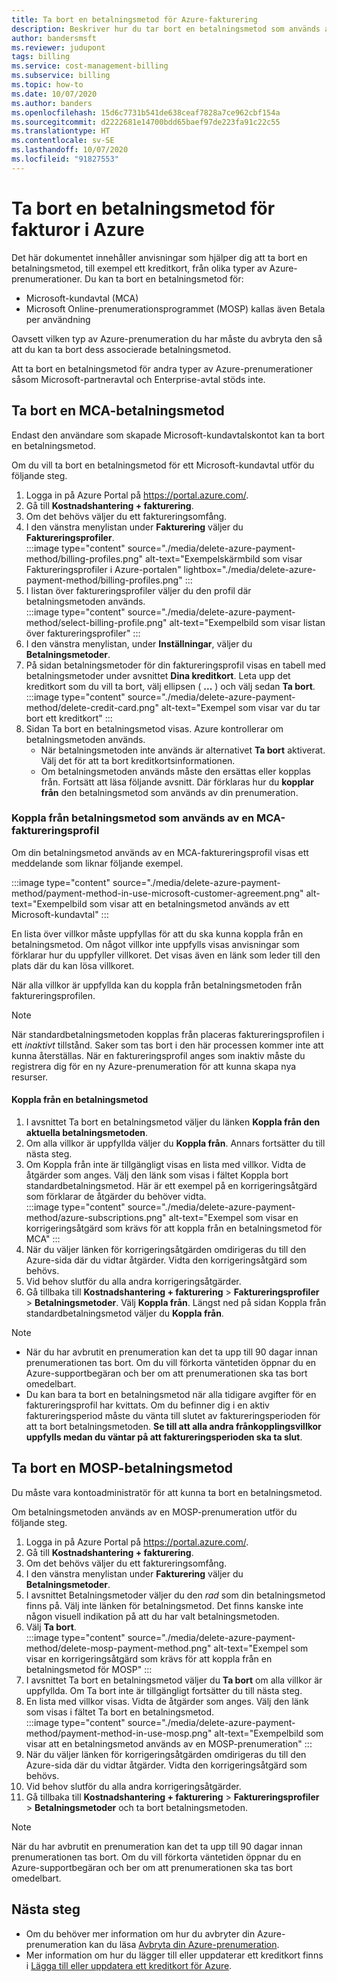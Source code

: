 ```yaml
---
title: Ta bort en betalningsmetod för Azure-fakturering
description: Beskriver hur du tar bort en betalningsmetod som används av en Azure-prenumeration.
author: bandersmsft
ms.reviewer: judupont
tags: billing
ms.service: cost-management-billing
ms.subservice: billing
ms.topic: how-to
ms.date: 10/07/2020
ms.author: banders
ms.openlocfilehash: 15d6c7731b541de638ceaf7828a7ce962cbf154a
ms.sourcegitcommit: d2222681e14700bdd65baef97de223fa91c22c55
ms.translationtype: HT
ms.contentlocale: sv-SE
ms.lasthandoff: 10/07/2020
ms.locfileid: "91827553"
---
```

# <a name="delete-an-azure-billing-payment-method"></a>Ta bort en betalningsmetod för fakturor i Azure

Det här dokumentet innehåller anvisningar som hjälper dig att ta bort en betalningsmetod, till exempel ett kreditkort, från olika typer av Azure-prenumerationer. Du kan ta bort en betalningsmetod för:

- Microsoft-kundavtal (MCA)
- Microsoft Online-prenumerationsprogrammet (MOSP) kallas även Betala per användning

Oavsett vilken typ av Azure-prenumeration du har måste du avbryta den så att du kan ta bort dess associerade betalningsmetod.

Att ta bort en betalningsmetod för andra typer av Azure-prenumerationer såsom Microsoft-partneravtal och Enterprise-avtal stöds inte.

## <a name="delete-an-mca-payment-method"></a>Ta bort en MCA-betalningsmetod

Endast den användare som skapade Microsoft-kundavtalskontot kan ta bort en betalningsmetod.

Om du vill ta bort en betalningsmetod för ett Microsoft-kundavtal utför du följande steg.

1. Logga in på Azure Portal på https://portal.azure.com/.
1. Gå till **Kostnadshantering + fakturering**.
1. Om det behövs väljer du ett faktureringsomfång.
1. I den vänstra menylistan under **Fakturering** väljer du **Faktureringsprofiler**.  
    :::image type="content" source="./media/delete-azure-payment-method/billing-profiles.png" alt-text="Exempelskärmbild som visar Faktureringsprofiler i Azure-portalen" lightbox="./media/delete-azure-payment-method/billing-profiles.png" :::
1. I listan över faktureringsprofiler väljer du den profil där betalningsmetoden används.  
    :::image type="content" source="./media/delete-azure-payment-method/select-billing-profile.png" alt-text="Exempelbild som visar listan över faktureringsprofiler" :::
1. I den vänstra menylistan, under **Inställningar**, väljer du **Betalningsmetoder**.
1. På sidan betalningsmetoder för din faktureringsprofil visas en tabell med betalningsmetoder under avsnittet **Dina kreditkort**. Leta upp det kreditkort som du vill ta bort, välj ellipsen ( **...** ) och välj sedan **Ta bort**.  
    :::image type="content" source="./media/delete-azure-payment-method/delete-credit-card.png" alt-text="Exempel som visar var du tar bort ett kreditkort" :::
1. Sidan Ta bort en betalningsmetod visas. Azure kontrollerar om betalningsmetoden används.
    - När betalningsmetoden inte används är alternativet **Ta bort** aktiverat. Välj det för att ta bort kreditkortsinformationen.
    - Om betalningsmetoden används måste den ersättas eller kopplas från. Fortsätt att läsa följande avsnitt. Där förklaras hur du **kopplar från** den betalningsmetod som används av din prenumeration.

### <a name="detach-payment-method-used-by-an-mca-billing-profile"></a>Koppla från betalningsmetod som används av en MCA-faktureringsprofil

Om din betalningsmetod används av en MCA-faktureringsprofil visas ett meddelande som liknar följande exempel.

:::image type="content" source="./media/delete-azure-payment-method/payment-method-in-use-microsoft-customer-agreement.png" alt-text="Exempelbild som visar att en betalningsmetod används av ett Microsoft-kundavtal" :::

En lista över villkor måste uppfyllas för att du ska kunna koppla från en betalningsmetod. Om något villkor inte uppfylls visas anvisningar som förklarar hur du uppfyller villkoret. Det visas även en länk som leder till den plats där du kan lösa villkoret.

När alla villkor är uppfyllda kan du koppla från betalningsmetoden från faktureringsprofilen.

> [!NOTE]
> När standardbetalningsmetoden kopplas från placeras faktureringsprofilen i ett _inaktivt_ tillstånd. Saker som tas bort i den här processen kommer inte att kunna återställas. När en faktureringsprofil anges som inaktiv måste du registrera dig för en ny Azure-prenumeration för att kunna skapa nya resurser.

#### <a name="to-detach-a-payment-method"></a>Koppla från en betalningsmetod

1. I avsnittet Ta bort en betalningsmetod väljer du länken **Koppla från den aktuella betalningsmetoden**.
1. Om alla villkor är uppfyllda väljer du **Koppla från**. Annars fortsätter du till nästa steg.
1. Om Koppla från inte är tillgängligt visas en lista med villkor. Vidta de åtgärder som anges. Välj den länk som visas i fältet Koppla bort standardbetalningsmetod. Här är ett exempel på en korrigeringsåtgärd som förklarar de åtgärder du behöver vidta.  
    :::image type="content" source="./media/delete-azure-payment-method/azure-subscriptions.png" alt-text="Exempel som visar en korrigeringsåtgärd som krävs för att koppla från en betalningsmetod för MCA" :::
1. När du väljer länken för korrigeringsåtgärden omdirigeras du till den Azure-sida där du vidtar åtgärder. Vidta den korrigeringsåtgärd som behövs.
1. Vid behov slutför du alla andra korrigeringsåtgärder.
1. Gå tillbaka till **Kostnadshantering + fakturering** > **Faktureringsprofiler** > **Betalningsmetoder**. Välj **Koppla från**. Längst ned på sidan Koppla från standardbetalningsmetod väljer du **Koppla från**.

> [!NOTE]
> - När du har avbrutit en prenumeration kan det ta upp till 90 dagar innan prenumerationen tas bort. Om du vill förkorta väntetiden öppnar du en Azure-supportbegäran och ber om att prenumerationen ska tas bort omedelbart.
> - Du kan bara ta bort en betalningsmetod när alla tidigare avgifter för en faktureringsprofil har kvittats. Om du befinner dig i en aktiv faktureringsperiod måste du vänta till slutet av faktureringsperioden för att ta bort betalningsmetoden. **Se till att alla andra frånkopplingsvillkor uppfylls medan du väntar på att faktureringsperioden ska ta slut**.

## <a name="delete-a-mosp-payment-method"></a>Ta bort en MOSP-betalningsmetod

Du måste vara kontoadministratör för att kunna ta bort en betalningsmetod.

Om betalningsmetoden används av en MOSP-prenumeration utför du följande steg.

1. Logga in på Azure Portal på https://portal.azure.com/.
1. Gå till **Kostnadshantering + fakturering**.
1. Om det behövs väljer du ett faktureringsomfång.
1. I den vänstra menylistan under **Fakturering** väljer du **Betalningsmetoder**.
1. I avsnittet Betalningsmetoder väljer du den _rad_ som din betalningsmetod finns på. Välj inte länken för betalningsmetod. Det finns kanske inte någon visuell indikation på att du har valt betalningsmetoden.
1. Välj **Ta bort**.  
    :::image type="content" source="./media/delete-azure-payment-method/delete-mosp-payment-method.png" alt-text="Exempel som visar en korrigeringsåtgärd som krävs för att koppla från en betalningsmetod för MOSP" :::
1. I avsnittet Ta bort en betalningsmetod väljer du **Ta bort** om alla villkor är uppfyllda. Om Ta bort inte är tillgängligt fortsätter du till nästa steg.
1. En lista med villkor visas. Vidta de åtgärder som anges. Välj den länk som visas i fältet Ta bort en betalningsmetod.  
    :::image type="content" source="./media/delete-azure-payment-method/payment-method-in-use-mosp.png" alt-text="Exempelbild som visar att en betalningsmetod används av en MOSP-prenumeration" :::
1. När du väljer länken för korrigeringsåtgärden omdirigeras du till den Azure-sida där du vidtar åtgärder. Vidta den korrigeringsåtgärd som behövs.
1. Vid behov slutför du alla andra korrigeringsåtgärder.
1. Gå tillbaka till **Kostnadshantering + fakturering** > **Faktureringsprofiler** > **Betalningsmetoder** och ta bort betalningsmetoden.

> [!NOTE]
> När du har avbrutit en prenumeration kan det ta upp till 90 dagar innan prenumerationen tas bort. Om du vill förkorta väntetiden öppnar du en Azure-supportbegäran och ber om att prenumerationen ska tas bort omedelbart.

## <a name="next-steps"></a>Nästa steg

- Om du behöver mer information om hur du avbryter din Azure-prenumeration kan du läsa [Avbryta din Azure-prenumeration](cancel-azure-subscription.md).
- Mer information om hur du lägger till eller uppdaterar ett kreditkort finns i [Lägga till eller uppdatera ett kreditkort för Azure](change-credit-card.md).